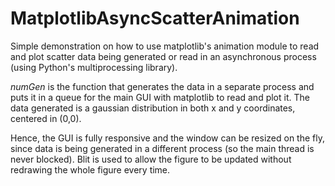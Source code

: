 # MatplotlibAsyncScatterAnimation

Simple demonstration on how to use matplotlib's animation module to read and plot scatter data being generated or read in an asynchronous process (using Python's multiprocessing library).

*numGen* is the function that generates the data in a separate process and puts it in a queue for the main GUI with matplotlib to read and plot it. The data generated is a gaussian distribution in both x and y coordinates, centered in (0,0).

Hence, the GUI is fully responsive and the window can be resized on the fly, since data is being generated in a different process (so the main thread is never blocked). Blit is used to allow the figure to be updated without redrawing the whole figure every time.
